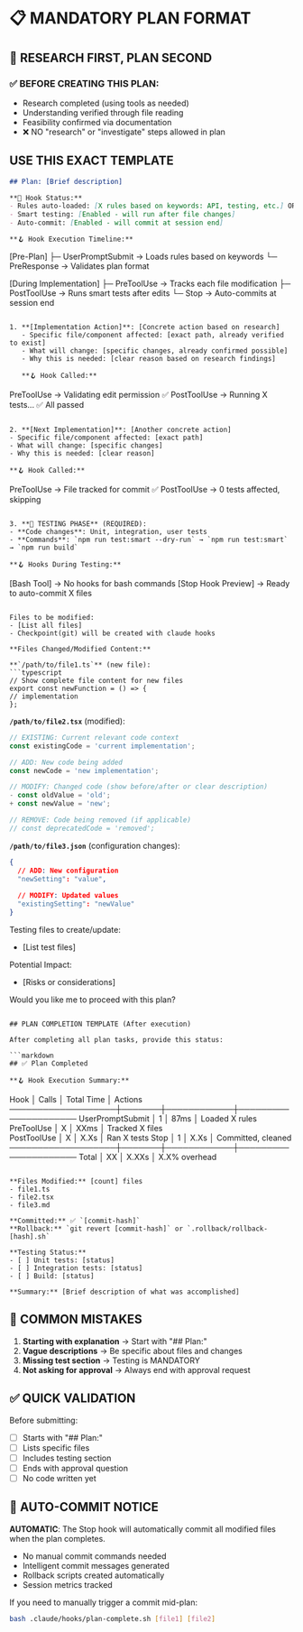 # 📋 MANDATORY PLAN FORMAT

## 🔬 RESEARCH FIRST, PLAN SECOND

### ✅ BEFORE CREATING THIS PLAN:
- Research completed (using tools as needed)
- Understanding verified through file reading
- Feasibility confirmed via documentation
- ❌ NO "research" or "investigate" steps allowed in plan

## USE THIS EXACT TEMPLATE

```markdown
## Plan: [Brief description]

**📡 Hook Status:**
- Rules auto-loaded: [X rules based on keywords: API, testing, etc.] OR [No keywords detected - using foundation rules only]
- Smart testing: [Enabled - will run after file changes]
- Auto-commit: [Enabled - will commit at session end]

**🪝 Hook Execution Timeline:**
```
[Pre-Plan]
├─ UserPromptSubmit → Loads rules based on keywords
└─ PreResponse → Validates plan format

[During Implementation]
├─ PreToolUse → Tracks each file modification
├─ PostToolUse → Runs smart tests after edits
└─ Stop → Auto-commits at session end
```

1. **[Implementation Action]**: [Concrete action based on research]
   - Specific file/component affected: [exact path, already verified to exist]
   - What will change: [specific changes, already confirmed possible]
   - Why this is needed: [clear reason based on research findings]
   
   **🪝 Hook Called:**
   ```
   PreToolUse → Validating edit permission ✅
   PostToolUse → Running X tests... ✅ All passed
   ```

2. **[Next Implementation]**: [Another concrete action]
   - Specific file/component affected: [exact path]
   - What will change: [specific changes]
   - Why this is needed: [clear reason]
   
   **🪝 Hook Called:**
   ```
   PreToolUse → File tracked for commit ✅
   PostToolUse → 0 tests affected, skipping
   ```

3. **🧪 TESTING PHASE** (REQUIRED):
   - **Code changes**: Unit, integration, user tests
   - **Commands**: `npm run test:smart --dry-run` → `npm run test:smart` → `npm run build`
   
   **🪝 Hooks During Testing:**
   ```
   [Bash Tool] → No hooks for bash commands
   [Stop Hook Preview] → Ready to auto-commit X files
   ```

Files to be modified:
- [List all files]
- Checkpoint(git) will be created with claude hooks

**Files Changed/Modified Content:**

**`/path/to/file1.ts`** (new file):
```typescript
// Show complete file content for new files
export const newFunction = () => {
  // implementation
};
```

**`/path/to/file2.tsx`** (modified):
```typescript
// EXISTING: Current relevant code context
const existingCode = 'current implementation';

// ADD: New code being added
const newCode = 'new implementation';

// MODIFY: Changed code (show before/after or clear description)
- const oldValue = 'old';
+ const newValue = 'new';

// REMOVE: Code being removed (if applicable)
// const deprecatedCode = 'removed';
```

**`/path/to/file3.json`** (configuration changes):
```json
{
  // ADD: New configuration
  "newSetting": "value",
  
  // MODIFY: Updated values
  "existingSetting": "newValue"
}
```

Testing files to create/update:
- [List test files]

Potential Impact:
- [Risks or considerations]

Would you like me to proceed with this plan?
```

## PLAN COMPLETION TEMPLATE (After execution)

After completing all plan tasks, provide this status:

```markdown
## ✅ Plan Completed

**🪝 Hook Execution Summary:**
```
Hook               │ Calls │ Total Time │ Actions
───────────────────┼───────┼────────────┼─────────────────────
UserPromptSubmit   │   1   │    87ms    │ Loaded X rules
PreToolUse         │   X   │    XXms    │ Tracked X files  
PostToolUse        │   X   │   X.Xs     │ Ran X tests
Stop               │   1   │   X.Xs     │ Committed, cleaned
───────────────────┼───────┼────────────┼─────────────────────
Total              │  XX   │   X.XXs    │ X.X% overhead
```

**Files Modified:** [count] files
- file1.ts
- file2.tsx
- file3.md

**Committed:** ✅ `[commit-hash]`
**Rollback:** `git revert [commit-hash]` or `.rollback/rollback-[hash].sh`

**Testing Status:**
- [ ] Unit tests: [status]
- [ ] Integration tests: [status]
- [ ] Build: [status]

**Summary:** [Brief description of what was accomplished]
```

## 🚫 COMMON MISTAKES

1. **Starting with explanation** → Start with "## Plan:"
2. **Vague descriptions** → Be specific about files and changes
3. **Missing test section** → Testing is MANDATORY
4. **Not asking for approval** → Always end with approval request

## ✅ QUICK VALIDATION

Before submitting:
- [ ] Starts with "## Plan:"
- [ ] Lists specific files
- [ ] Includes testing section
- [ ] Ends with approval question
- [ ] No code written yet

## 📝 AUTO-COMMIT NOTICE

**AUTOMATIC**: The Stop hook will automatically commit all modified files when the plan completes.
- No manual commit commands needed
- Intelligent commit messages generated
- Rollback scripts created automatically
- Session metrics tracked

If you need to manually trigger a commit mid-plan:
```bash
bash .claude/hooks/plan-complete.sh [file1] [file2]
```